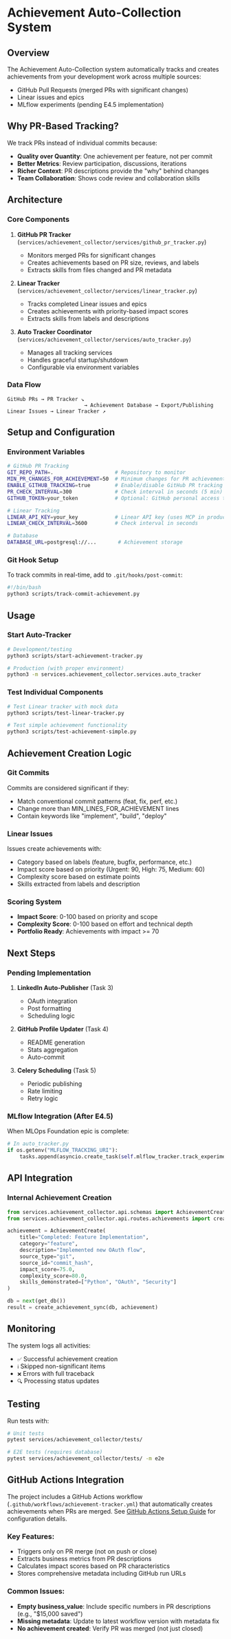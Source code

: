 # Achievement Auto-Collection System

## Overview
The Achievement Auto-Collection system automatically tracks and creates achievements from your development work across multiple sources:
- GitHub Pull Requests (merged PRs with significant changes)
- Linear issues and epics
- MLflow experiments (pending E4.5 implementation)

## Why PR-Based Tracking?

We track PRs instead of individual commits because:
- **Quality over Quantity**: One achievement per feature, not per commit
- **Better Metrics**: Review participation, discussions, iterations  
- **Richer Context**: PR descriptions provide the "why" behind changes
- **Team Collaboration**: Shows code review and collaboration skills

## Architecture

### Core Components

1. **GitHub PR Tracker** (`services/achievement_collector/services/github_pr_tracker.py`)
   - Monitors merged PRs for significant changes
   - Creates achievements based on PR size, reviews, and labels
   - Extracts skills from files changed and PR metadata
   
2. **Linear Tracker** (`services/achievement_collector/services/linear_tracker.py`)
   - Tracks completed Linear issues and epics
   - Creates achievements with priority-based impact scores
   - Extracts skills from labels and descriptions
   
3. **Auto Tracker Coordinator** (`services/achievement_collector/services/auto_tracker.py`)
   - Manages all tracking services
   - Handles graceful startup/shutdown
   - Configurable via environment variables

### Data Flow
```
GitHub PRs → PR Tracker ↘
                         → Achievement Database → Export/Publishing
Linear Issues → Linear Tracker ↗
```

## Setup and Configuration

### Environment Variables
```bash
# GitHub PR Tracking
GIT_REPO_PATH=.                    # Repository to monitor
MIN_PR_CHANGES_FOR_ACHIEVEMENT=50  # Minimum changes for PR achievement
ENABLE_GITHUB_TRACKING=true        # Enable/disable GitHub PR tracking
PR_CHECK_INTERVAL=300              # Check interval in seconds (5 min)
GITHUB_TOKEN=your_token            # Optional: GitHub personal access token

# Linear Tracking  
LINEAR_API_KEY=your_key            # Linear API key (uses MCP in production)
LINEAR_CHECK_INTERVAL=3600         # Check interval in seconds

# Database
DATABASE_URL=postgresql://...       # Achievement storage
```

### Git Hook Setup
To track commits in real-time, add to `.git/hooks/post-commit`:
```bash
#!/bin/bash
python3 scripts/track-commit-achievement.py
```

## Usage

### Start Auto-Tracker
```bash
# Development/testing
python3 scripts/start-achievement-tracker.py

# Production (with proper environment)
python3 -m services.achievement_collector.services.auto_tracker
```

### Test Individual Components
```bash
# Test Linear tracker with mock data
python3 scripts/test-linear-tracker.py

# Test simple achievement functionality
python3 scripts/test-achievement-simple.py
```

## Achievement Creation Logic

### Git Commits
Commits are considered significant if they:
- Match conventional commit patterns (feat, fix, perf, etc.)
- Change more than MIN_LINES_FOR_ACHIEVEMENT lines
- Contain keywords like "implement", "build", "deploy"

### Linear Issues
Issues create achievements with:
- Category based on labels (feature, bugfix, performance, etc.)
- Impact score based on priority (Urgent: 90, High: 75, Medium: 60)
- Complexity score based on estimate points
- Skills extracted from labels and description

### Scoring System
- **Impact Score**: 0-100 based on priority and scope
- **Complexity Score**: 0-100 based on effort and technical depth
- **Portfolio Ready**: Achievements with impact >= 70

## Next Steps

### Pending Implementation
1. **LinkedIn Auto-Publisher** (Task 3)
   - OAuth integration
   - Post formatting
   - Scheduling logic

2. **GitHub Profile Updater** (Task 4)
   - README generation
   - Stats aggregation
   - Auto-commit

3. **Celery Scheduling** (Task 5)
   - Periodic publishing
   - Rate limiting
   - Retry logic

### MLflow Integration (After E4.5)
When MLOps Foundation epic is complete:
```python
# In auto_tracker.py
if os.getenv("MLFLOW_TRACKING_URI"):
    tasks.append(asyncio.create_task(self.mlflow_tracker.track_experiments()))
```

## API Integration

### Internal Achievement Creation
```python
from services.achievement_collector.api.schemas import AchievementCreate
from services.achievement_collector.api.routes.achievements import create_achievement_sync

achievement = AchievementCreate(
    title="Completed: Feature Implementation",
    category="feature",
    description="Implemented new OAuth flow",
    source_type="git",
    source_id="commit_hash",
    impact_score=75.0,
    complexity_score=80.0,
    skills_demonstrated=["Python", "OAuth", "Security"]
)

db = next(get_db())
result = create_achievement_sync(db, achievement)
```

## Monitoring

The system logs all activities:
- `✅` Successful achievement creation
- `ℹ️` Skipped non-significant items  
- `❌` Errors with full traceback
- `🔍` Processing status updates

## Testing

Run tests with:
```bash
# Unit tests
pytest services/achievement_collector/tests/

# E2E tests (requires database)
pytest services/achievement_collector/tests/ -m e2e
```

## GitHub Actions Integration

The project includes a GitHub Actions workflow (`.github/workflows/achievement-tracker.yml`) that automatically creates achievements when PRs are merged. See [GitHub Actions Setup Guide](./GITHUB_ACTIONS_SETUP.md) for configuration details.

### Key Features:
- Triggers only on PR merge (not on push or close)
- Extracts business metrics from PR descriptions
- Calculates impact scores based on PR characteristics
- Stores comprehensive metadata including GitHub run URLs

### Common Issues:
- **Empty business_value**: Include specific numbers in PR descriptions (e.g., "$15,000 saved")
- **Missing metadata**: Update to latest workflow version with metadata fix
- **No achievement created**: Verify PR was merged (not just closed)